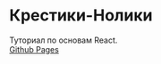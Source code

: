 # Крестики-Нолики
Туториал по основам React.<br/>
[Github Pages](https://neomedved.github.io/react-tic-tac-toe)
